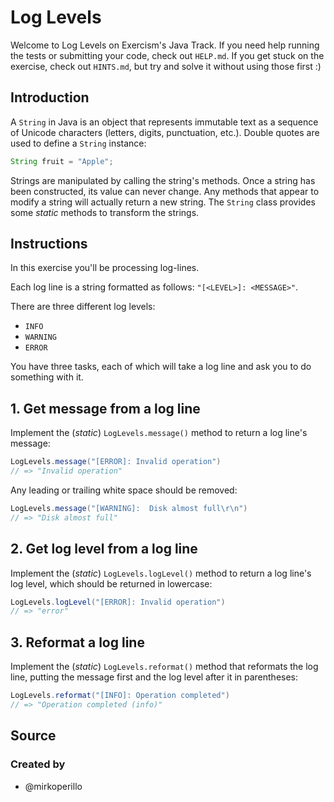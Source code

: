 # Log Levels

Welcome to Log Levels on Exercism's Java Track.
If you need help running the tests or submitting your code, check out `HELP.md`.
If you get stuck on the exercise, check out `HINTS.md`, but try and solve it without using those first :)

## Introduction

A `String` in Java is an object that represents immutable text as a sequence of Unicode characters (letters, digits, punctuation, etc.). Double quotes are used to define a `String` instance:

```java
String fruit = "Apple";
```

Strings are manipulated by calling the string's methods. Once a string has been constructed, its value can never change. Any methods that appear to modify a string will actually return a new string.
The `String` class provides some _static_ methods to transform the strings.

## Instructions

In this exercise you'll be processing log-lines.

Each log line is a string formatted as follows: `"[<LEVEL>]: <MESSAGE>"`.

There are three different log levels:

- `INFO`
- `WARNING`
- `ERROR`

You have three tasks, each of which will take a log line and ask you to do something with it.

## 1. Get message from a log line

Implement the (_static_) `LogLevels.message()` method to return a log line's message:

```java
LogLevels.message("[ERROR]: Invalid operation")
// => "Invalid operation"
```

Any leading or trailing white space should be removed:

```java
LogLevels.message("[WARNING]:  Disk almost full\r\n")
// => "Disk almost full"
```

## 2. Get log level from a log line

Implement the (_static_) `LogLevels.logLevel()` method to return a log line's log level, which should be returned in lowercase:

```java
LogLevels.logLevel("[ERROR]: Invalid operation")
// => "error"
```

## 3. Reformat a log line

Implement the (_static_) `LogLevels.reformat()` method that reformats the log line, putting the message first and the log level after it in parentheses:

```java
LogLevels.reformat("[INFO]: Operation completed")
// => "Operation completed (info)"
```

## Source

### Created by

- @mirkoperillo
